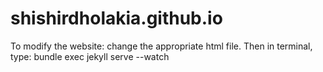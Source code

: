 # shishirdholakia.github.io
To modify the website: change the appropriate html file. Then in terminal, type:
bundle exec jekyll serve --watch
